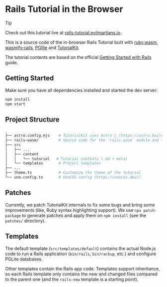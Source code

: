 # Rails Tutorial in the Browser

> [!TIP]
> Check out this tutorial live at [rails-tutorial.evilmartians.io](https://rails-tutorial.evilmartians.io).

This is a source code of the in-browser Rails Tutorial built with [ruby.wasm][], [wasmify-rails][], [PGlite][] and [TutorialKit][].

The tutorial contents are based on the official [Getting Started with Rails](https://guides.rubyonrails.org/getting_started.html) guide.

## Getting Started

Make sure you have all dependencies installed and started the dev server:

```bash
npm install
npm start
```

## Project Structure

```bash
.
├── astro.config.mjs    # TutorialKit uses Astro 🚀 (https://astro.build)
├── rails-wasm/         # Source code for the `rails.wasm` module and the `@rails-tutorial/wasm` NPM package
├── src
│   ├── ...
│   ├── content
│   │   └── tutorial   # Tutorial contents (.md + meta)
│   └── templates       # Project templates
├── ...
├── theme.ts            # Customize the theme of the tutorial
└── uno.config.ts       # UnoCSS config (https://unocss.dev/)
```

## Patches

Currently, we patch TutorialKit internals to fix some bugs and bring some improvements (like, Ruby syntax highlighting support). We use `npx patch-package` to generate patches and apply them on `npm install` (see the `patches/` directory).

## Templates

The default template (`src/templates/default`) contains the actual Node.js code to run a Rails application (`bin/rails`, `bin/rackup`, etc.) and configure PGLite databases.

Other templates contain the Rails app code. Templates support inheritance, so each Rails template only contains the new and changed files compared to the parent one (and the `rails-new` template is a starting point).

[ruby.wasm]: https://github.com/ruby/ruby.wasm
[wasmify-rails]: https://github.com/palkan/wasmify-rails
[PGlite]: https://pglite.dev/
[TutorialKit]: https://tutorialkit.dev

